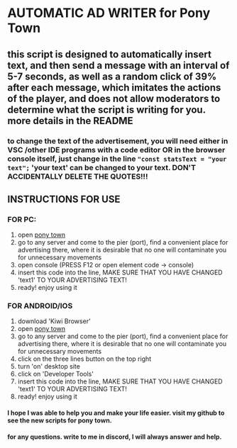 # AUTOMATIC AD WRITER for Pony Town
## this script is designed to automatically insert text, and then send a message with an interval of 5-7 seconds, as well as a random click of 39% after each message, which imitates the actions of the player, and does not allow moderators to determine what the script is writing for you. more details in the README
### to change the text of the advertisement, you will need either in VSC /other IDE programs with a code editor OR in the browser console itself, just change in the line `"const statsText = "your text";` 'your text' can be changed to your text. DON'T ACCIDENTALLY DELETE THE QUOTES!!!

## INSTRUCTIONS FOR USE
### FOR PC:
1. open [pony town](https://pony.town)
2. go to any server and come to the pier (port), find a convenient place for advertising there, where it is desirable that no one will contaminate you for unnecessary movements
3. open console (PRESS F12 or open element code -> console)
4. insert this code into the line, MAKE SURE THAT YOU HAVE CHANGED 'text1' TO YOUR ADVERTISING TEXT!
5. ready! enjoy using it

### FOR ANDROID/IOS
1. download 'Kiwi Browser'
2. open [pony town](https://pony.town)
3. go to any server and come to the pier (port), find a convenient place for advertising there, where it is desirable that no one will contaminate you for unnecessary movements
4. click on the three lines button on the top right
5. turn 'on' desktop site
6. click on 'Developer Tools'
7. insert this code into the line, MAKE SURE THAT YOU HAVE CHANGED 'text1' TO YOUR ADVERTISING TEXT!
8. ready! enjoy using it

#### I hope I was able to help you and make your life easier. visit my github to see the new scripts for pony town. 
#### for any questions. write to me in discord, I will always answer and help.
